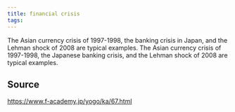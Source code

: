 ```yaml
---
title: financial crisis
tags: 
---
```


The Asian currency crisis of 1997-1998, the banking crisis in Japan, and the Lehman shock of 2008 are typical examples. The Asian currency crisis of 1997-1998, the Japanese banking crisis, and the Lehman shock of 2008 are typical examples.

## Source
https://www.f-academy.jp/yogo/ka/67.html